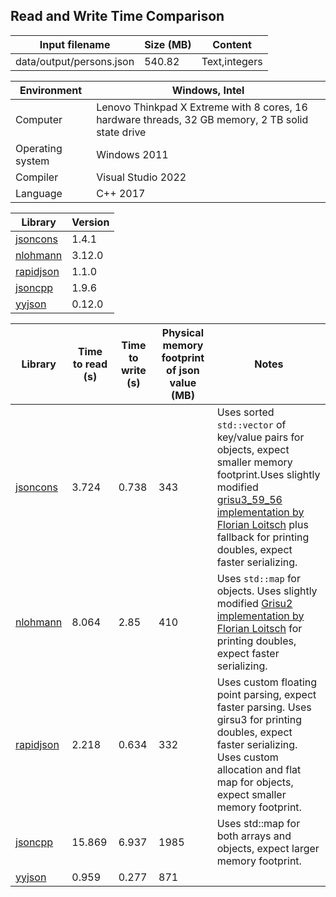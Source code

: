 
## Read and Write Time Comparison


Input filename|Size (MB)|Content
---|---|---
data/output/persons.json|540.82|Text,integers

Environment|Windows, Intel
---|---
Computer|Lenovo Thinkpad X Extreme with 8 cores, 16 hardware threads, 32 GB memory, 2 TB solid state drive
Operating system|Windows 2011
Compiler|Visual Studio 2022
Language|C++ 2017

Library|Version
---|---
[jsoncons](https://github.com/danielaparker/jsoncons)|1.4.1
[nlohmann](https://github.com/nlohmann/json)|3.12.0
[rapidjson](https://github.com/miloyip/rapidjson)|1.1.0
[jsoncpp](https://github.com/open-source-parsers/jsoncpp)|1.9.6
[yyjson](https://github.com/ibireme/yyjson)|0.12.0

Library|Time to read (s)|Time to write (s)|Physical memory footprint of json value (MB)|Notes
---|---|---|---|---
[jsoncons](https://github.com/danielaparker/jsoncons)|3.724|0.738|343|Uses sorted `std::vector` of key/value pairs for objects, expect smaller memory footprint.Uses slightly modified [grisu3_59_56 implementation by Florian Loitsch](https://florian.loitsch.com/publications) plus fallback for printing doubles, expect faster serializing.
[nlohmann](https://github.com/nlohmann/json)|8.064|2.85|410|Uses `std::map` for objects. Uses slightly modified [Grisu2 implementation by Florian Loitsch](https://florian.loitsch.com/publications) for printing doubles, expect faster serializing.
[rapidjson](https://github.com/miloyip/rapidjson)|2.218|0.634|332|Uses custom floating point parsing, expect faster parsing. Uses girsu3 for printing doubles, expect faster serializing. Uses custom allocation and flat map for objects, expect smaller memory footprint.
[jsoncpp](https://github.com/open-source-parsers/jsoncpp)|15.869|6.937|1985|Uses std::map for both arrays and objects, expect larger memory footprint.
[yyjson](https://github.com/ibireme/yyjson)|0.959|0.277|871|

